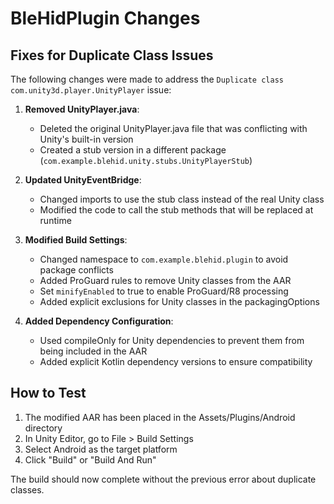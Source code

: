 # BleHidPlugin Changes

## Fixes for Duplicate Class Issues

The following changes were made to address the `Duplicate class com.unity3d.player.UnityPlayer` issue:

1. **Removed UnityPlayer.java**:
   - Deleted the original UnityPlayer.java file that was conflicting with Unity's built-in version
   - Created a stub version in a different package (`com.example.blehid.unity.stubs.UnityPlayerStub`)

2. **Updated UnityEventBridge**:
   - Changed imports to use the stub class instead of the real Unity class
   - Modified the code to call the stub methods that will be replaced at runtime

3. **Modified Build Settings**:
   - Changed namespace to `com.example.blehid.plugin` to avoid package conflicts
   - Added ProGuard rules to remove Unity classes from the AAR
   - Set `minifyEnabled` to true to enable ProGuard/R8 processing
   - Added explicit exclusions for Unity classes in the packagingOptions

4. **Added Dependency Configuration**:
   - Used compileOnly for Unity dependencies to prevent them from being included in the AAR
   - Added explicit Kotlin dependency versions to ensure compatibility

## How to Test

1. The modified AAR has been placed in the Assets/Plugins/Android directory
2. In Unity Editor, go to File > Build Settings
3. Select Android as the target platform
4. Click "Build" or "Build And Run"

The build should now complete without the previous error about duplicate classes.
